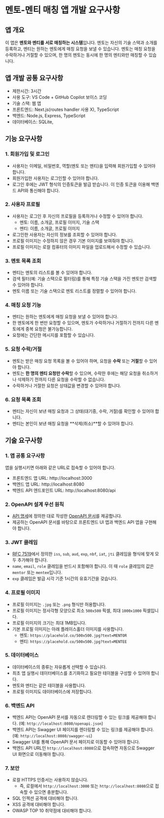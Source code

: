 # 멘토-멘티 매칭 앱 개발 요구사항

## 앱 개요

이 앱은 **멘토와 멘티를 서로 매칭하는 시스템**입니다. 멘토는 자신의 기술 스택과 소개를 등록하고, 멘티는 원하는 멘토에게 매칭 요청을 보낼 수 있습니다. 멘토는 매칭 요청을 수락하거나 거절할 수 있으며, 한 명의 멘토는 동시에 한 명의 멘티와만 매칭할 수 있습니다.

## 앱 개발 공통 요구사항

- 제한시간: 3시간
- 사용 도구: VS Code + GitHub Copilot 보이스 코딩
- 기술 스택: 웹 앱
- 프론트엔드: Next.js(routes handler 사용 X), TypeScript
- 백엔드: Node.js, Express, TypeScript
- 데이터베이스: SQLite,

## 기능 요구사항

### 1. 회원가입 및 로그인

- 사용자는 이메일, 비밀번호, 역할(멘토 또는 멘티)을 입력해 회원가입할 수 있어야 합니다.
- 회원가입한 사용자는 로그인할 수 있어야 합니다.
- 로그인 후에는 JWT 형식의 인증토큰을 발급 받습니다. 이 인증 토큰을 이용해 백엔드 API와 통신해야 합니다.

### 2. 사용자 프로필

- 사용자는 로그인 후 자신의 프로필을 등록하거나 수정할 수 있어야 합니다.
  - 멘토: 이름, 소개글, 프로필 이미지, 기술 스택
  - 멘티: 이름, 소개글, 프로필 이미지
- 로그인한 사용자는 자신의 정보를 조회할 수 있어야 합니다.
- 프로필 이미지는 수정하지 않은 경우 기본 이미지를 보여줘야 합니다.
- 프로필 이미지는 로컬 컴퓨터의 이미지 파일을 업로드해서 수정할 수 있습니다.

### 3. 멘토 목록 조회

- 멘티는 멘토의 리스트를 볼 수 있어야 합니다.
- 검색 필터(예: 기술 스택으로 필터링)를 통해 특정 기술 스택을 가진 멘토만 검색할 수 있어야 합니다.
- 멘토 이름 또는 기술 스택으로 멘토 리스트를 정렬할 수 있어야 합니다.

### 4. 매칭 요청 기능

- 멘티는 원하는 멘토에게 매칭 요청을 보낼 수 있어야 합니다.
- 한 멘토에게 한 번만 요청할 수 있으며, 멘토가 수락하거나 거절하기 전까지 다른 멘토에게 중복 요청은 불가능합니다.
- 요청에는 간단한 메시지를 포함할 수 있습니다.

### 5. 요청 수락/거절

- 멘토는 받은 매칭 요청 목록을 볼 수 있어야 하며, 요청을 **수락** 또는 **거절**할 수 있어야 합니다.
- 멘토는 **한 명의 멘티 요청만 수락**할 수 있으며, 수락한 후에는 해당 요청을 취소하거나 삭제하기 전까지 다른 요청을 수락할 수 없습니다.
- 수락하거나 거절한 요청은 상태값을 변경할 수 있어야 합니다.

### 6. 요청 목록 조회

- 멘티는 자신이 보낸 매칭 요청과 그 상태(대기중, 수락, 거절)를 확인할 수 있어야 합니다.
- 멘티는 본인이 보낸 매칭 요청을 **삭제(취소)**할 수 있어야 합니다.

## 기술 요구사항

### 1. 앱 공통 요구사항

앱을 실행시키면 아래와 같은 URL로 접속할 수 있어야 합니다.

- 프론트엔드 앱 URL: http://localhost:3000
- 백엔드 앱 URL: http://localhost:8080
- 백엔드 API 엔드포인트 URL: http://localhost:8080/api

### 2. OpenAPI 설계 우선 원칙

- [API 명세](./mentor-mentee-api-spec.md)에 정의한 대로 작성한 [OpenAPI 문서](./openapi.yaml)를 제공합니다.
- 제공하는 OpenAPI 문서를 바탕으로 프론트엔드 UI 앱과 백엔드 API 앱을 구현해야 합니다.

### 3. JWT 클레임

- [RFC 7519](https://datatracker.ietf.org/doc/html/rfc7519#section-4.1)에서 정의한 `iss`, `sub`, `aud`, `exp`, `nbf`, `iat`, `jti` 클레임을 형식에 맞게 모두 추가해야 합니다.
- `name`, `email`, `role` 클레임을 반드시 포함해야 합니다. 이 때 `role` 클레임의 값은 `mentor` 또는 `mentee`입니다.
- `exp` 클레임은 발급 시각 기준 1시간의 유효기간을 갖습니다.

### 4. 프로필 이미지

- 프로필 이미지는 `.jpg` 또는 `.png` 형식만 허용합니다.
- 프로필 이미지는 정사각형 모양으로 최소 `500x500` 픽셀, 최대 `1000x1000` 픽셀입니다.
- 프로필 이미지의 크기는 최대 1MB입니다.
- 기본 프로필 이미지는 아래 플레이스홀더 이미지를 사용합니다.
  - 멘토: `https://placehold.co/500x500.jpg?text=MENTOR`
  - 멘티: `https://placehold.co/500x500.jpg?text=MENTEE`

### 5. 데이터베이스

- 데이터베이스의 종류는 자유롭게 선택할 수 있습니다.
- 최초 앱 실행시 데이터베이스를 초기화하고 필요한 테이블을 구성할 수 있어야 합니다.
- 멘토와 멘티는 같은 테이블을 사용합니다.
- 프로필 이미지도 데이터베이스에 저장합니다.

### 6. 백엔드 API

- 백엔드 API는 OpenAPI 문서를 자동으로 렌더링할 수 있는 링크를 제공해야 합니다. (예: `http://localhost:8080/openapi.json`)
- 백엔드 API는 Swagger UI 페이지를 렌더링할 수 있는 링크를 제공해야 합니다. (예: `http://localhost:8080/swagger-ui`)
- Swagger UI를 통해 OpenAPI 문서 페이지로 이동할 수 있어야 합니다.
- 백엔드 API URL인 `http://localhost:8080`으로 접속하면 자동으로 Swagger UI 화면으로 이동해야 합니다.

### 7. 보안

- 로컬 HTTPS 인증서는 사용하지 않습니다.
  - 즉, 로컬에서 `http://localhost:3000` 또는 `http://localhost:8080`으로 접속할 수 있으면 충분합니다.
- SQL 인젝션 공격에 대비해야 합니다.
- XSS 공격에 대비해야 합니다.
- OWASP TOP 10 취약점에 대비해야 합니다.
